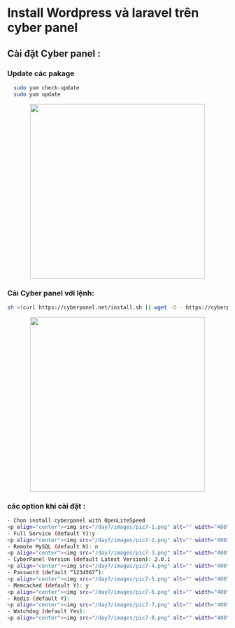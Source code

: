 # Install Wordpress và laravel trên cyber panel

## Cài đặt Cyber panel :
  ### Update các pakage
```bash 
  sudo yum check-update
  sudo yum update

```
<p align="center"><img src="/day7/images/pic2.png" alt="" width="400"/></p>

### Cài Cyber panel với lệnh:

```bash
sh <(curl https://cyberpanel.net/install.sh || wget -O - https://cyberpanel.net/install.sh)
```
<p align="center"><img src="/day7/images/pic2.png" alt="" width="400"/></p>

### các option khi cài đặt :
```bash 
- Chọn install cyberpanel with OpenLiteSpeed
<p align="center"><img src="/day7/images/pic7-1.png" alt="" width="400"/></p>
- Full Service (default Y):y
<p align="center"><img src="/day7/images/pic7-2.png" alt="" width="400"/></p>
- Remote MySQL (default N): n
<p align="center"><img src="/day7/images/pic7-3.png" alt="" width="400"/></p>
- CyberPanel Version (default Latest Version): 2.0.1
<p align="center"><img src="/day7/images/pic7-4.png" alt="" width="400"/></p>
- Password (default “1234567”):
<p align="center"><img src="/day7/images/pic7-5.png" alt="" width="400"/></p>
- Memcached (default Y): y
<p align="center"><img src="/day7/images/pic7-6.png" alt="" width="400"/></p>
- Redis (default Y):
<p align="center"><img src="/day7/images/pic7-7.png" alt="" width="400"/></p>
- Watchdog (default Yes):
<p align="center"><img src="/day7/images/pic7-8.png" alt="" width="400"/></p>
```

